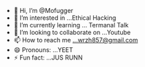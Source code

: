 - 👋 Hi, I’m @Mofugger
- 👀 I’m interested in ...Ethical Hacking
- 🌱 I’m currently learning ... Termanal Talk
- 💞️ I’m looking to collaborate on ...Youtube
- 📫 How to reach me ...wrzh857@gmail.com
- 😄 Pronouns: ...YEET
- ⚡ Fun fact: ...JUS RUNN

<!---
Mofugger/Mofugger is a ✨ special ✨ repository because its `README.md` (this file) appears on your GitHub profile.
You can click the Preview link to take a look at your changes.
--->
